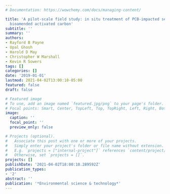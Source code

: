 ```yaml
---
# Documentation: https://wowchemy.com/docs/managing-content/

title: 'A pilot-scale field study: in situ treatment of PCB-impacted sediments with
  bioamended activated carbon'
subtitle: ''
summary: ''
authors:
- Rayford B Payne
- Upal Ghosh
- Harold D May
- Christopher W Marshall
- Kevin R Sowers
tags: []
categories: []
date: '2019-01-01'
lastmod: 2021-04-02T13:00:10-05:00
featured: false
draft: false

# Featured image
# To use, add an image named `featured.jpg/png` to your page's folder.
# Focal points: Smart, Center, TopLeft, Top, TopRight, Left, Right, BottomLeft, Bottom, BottomRight.
image:
  caption: ''
  focal_point: ''
  preview_only: false

# Projects (optional).
#   Associate this post with one or more of your projects.
#   Simply enter your project's folder or file name without extension.
#   E.g. `projects = ["internal-project"]` references `content/project/deep-learning/index.md`.
#   Otherwise, set `projects = []`.
projects: []
publishDate: '2021-04-02T18:00:10.289592Z'
publication_types:
- '2'
abstract: ''
publication: '*Environmental science & technology*'
---
```

